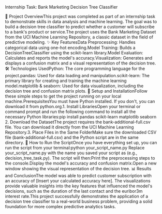 Internship Task: Bank Marketing Decision Tree Classifier

🚀 Project OverviewThis project was completed as part of an internship task to demonstrate skills in data analysis and machine learning. The goal was to build a decision tree classifier to predict whether a customer will subscribe to a bank's product or service.The project uses the Bank Marketing Dataset from the UCI Machine Learning Repository, a classic dataset in the field of predictive modeling.
✨ Key FeaturesData Preprocessing: Handles categorical data using one-hot encoding.Model Training: Builds a DecisionTreeClassifier using the scikit-learn library.Model Evaluation: Calculates and reports the model's accuracy.Visualization: Generates and displays a confusion matrix and a visual representation of the decision tree.🛠️ Technologies UsedPython: The core programming language for the project.pandas: Used for data loading and manipulation.scikit-learn: The primary library for creating and training the machine learning model.matplotlib & seaborn: Used for data visualization, including the decision tree and confusion matrix plots.
📁 Setup and InstallationFollow these simple steps to get the project running on your local machine.PrerequisitesYou must have Python installed. If you don't, you can download it from python.org.1. Install LibrariesOpen your terminal or command prompt and run the following command to install all the necessary Python libraries:pip install pandas scikit-learn matplotlib seaborn
2. Download the DatasetThe project requires the bank-additional-full.csv file. You can download it directly from the UCI Machine Learning Repository.3. Place Files in the Same FolderMake sure the downloaded CSV file (bank-additional-full.csv) and the Python script are in the same directory.
🏃 How to Run the ScriptOnce you have everything set up, you can run the script from your terminal:python your_script_name.py
Replace your_script_name.py with the name you saved your script as (e.g., decision_tree_task.py). The script will then:Print the preprocessing steps to the console.Display the model's accuracy and confusion matrix.Open a new window showing the visual representation of the decision tree.
📊 Results and ConclusionThe model was able to predict customer subscription with an accuracy of [Insert your calculated accuracy here]. The visualizations provide valuable insights into the key features that influenced the model's decisions, such as the duration of the last contact and the euribor3m interest rate.This project successfully demonstrates the application of a decision tree classifier to a real-world business problem, providing a solid foundation for more complex predictive analytics tasks.
